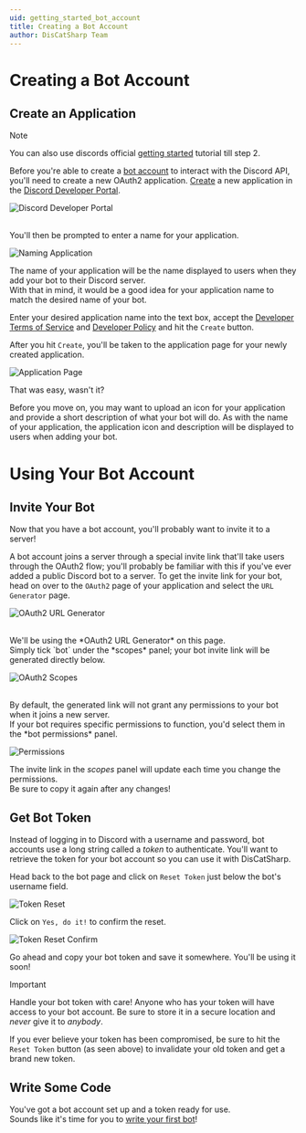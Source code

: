 ```yaml
---
uid: getting_started_bot_account
title: Creating a Bot Account
author: DisCatSharp Team
---
```


# Creating a Bot Account

## Create an Application

> [!NOTE]
> You can also use discords official [getting started](https://discord.com/developers/docs/getting-started#building-your-first-discord-app) tutorial till step 2.

Before you're able to create a [bot account](https://discord.com/developers/docs/topics/oauth2#bots) to interact with the Discord API, you'll need to create a new OAuth2 application.
[Create](https://discord.com/developers/applications?new_application=true) a new application in the [Discord Developer Portal](https://discord.com/developers/).

![Discord Developer Portal](/images/getting_started_bot_account_01.png)

<br/>
You'll then be prompted to enter a name for your application.<br/>

![Naming Application](/images/getting_started_bot_account_02.png "Naming Application")

The name of your application will be the name displayed to users when they add your bot to their Discord server.<br/>
With that in mind, it would be a good idea for your application name to match the desired name of your bot.

Enter your desired application name into the text box, accept the [Developer Terms of Service](https://discord.com/developers/docs/policies-and-agreements/terms-of-service) and [Developer Policy](https://discord.com/developers/docs/policies-and-agreements/developer-policy) and hit the `Create` button.

After you hit `Create`, you'll be taken to the application page for your newly created application.

![Application Page](/images/getting_started_bot_account_03.png)

That was easy, wasn't it?

Before you move on, you may want to upload an icon for your application and provide a short description of what your bot will do.
As with the name of your application, the application icon and description will be displayed to users when adding your bot.

# Using Your Bot Account

## Invite Your Bot

Now that you have a bot account, you'll probably want to invite it to a server!

A bot account joins a server through a special invite link that'll take users through the OAuth2 flow;
you'll probably be familiar with this if you've ever added a public Discord bot to a server.
To get the invite link for your bot, head on over to the `OAuth2` page of your application and select the `URL Generator` page.

![OAuth2 URL Generator](/images/getting_started_bot_account_06.png "OAuth2 URL Generator")

<br/>
We'll be using the *OAuth2 URL Generator* on this page.<br/>
Simply tick `bot` under the *scopes* panel; your bot invite link will be generated directly below.

![OAuth2 Scopes](/images/getting_started_bot_account_07.png "OAuth2 Scopes")

<br/>
By default, the generated link will not grant any permissions to your bot when it joins a new server.<br/>
If your bot requires specific permissions to function, you'd select them in the *bot permissions* panel.

![Permissions](/images/getting_started_bot_account_08.png "Permissions Panel")

The invite link in the _scopes_ panel will update each time you change the permissions.<br/>
Be sure to copy it again after any changes!

## Get Bot Token

Instead of logging in to Discord with a username and password, bot accounts use a long string called a _token_ to authenticate.
You'll want to retrieve the token for your bot account so you can use it with DisCatSharp.

Head back to the bot page and click on `Reset Token` just below the bot's username field.

![Token Reset](/images/getting_started_bot_account_09.png "Token Reset")

Click on `Yes, do it!` to confirm the reset.

![Token Reset Confirm](/images/getting_started_bot_account_10.png "Token Reset Confirmation")

Go ahead and copy your bot token and save it somewhere. You'll be using it soon!

> [!IMPORTANT]
> Handle your bot token with care! Anyone who has your token will have access to your bot account.
> Be sure to store it in a secure location and _never_ give it to _anybody_.
>
> If you ever believe your token has been compromised, be sure to hit the `Reset Token` button (as seen above) to invalidate your old token and get a brand new token.

## Write Some Code

You've got a bot account set up and a token ready for use.<br/>
Sounds like it's time for you to [write your first bot](xref:getting_started_first_bot)!

